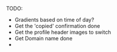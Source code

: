 TODO:
- Gradients based on time of day?
- Get the 'copied' confirmation done
- Get the profile header images to switch
- Get Domain name done
- 
